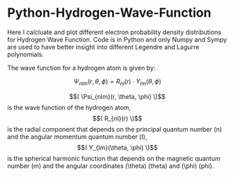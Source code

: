 # Python-Hydrogen-Wave-Function
Here I calcluate and plot different electron probability density distributions for Hydrogen Wave Function. Code is in Python and only Numpy and Sympy are used to have better insight into different Legendre and Lagurre polynomials.<br />

The wave function for a hydrogen atom is given by:

$$\Psi_{nlm}(r, \theta, \phi) = R_{nl}(r) \cdot Y_{lm}(\theta, \phi)$$


$$( \Psi_{nlm}(r, \theta, \phi) \)$$ is the wave function of the hydrogen atom,
$$( R_{nl}(r) \)$$ is the radial component that depends on the principal quantum number \(n\) and the angular momentum quantum number \(l\),
$$( Y_{lm}(\theta, \phi) \)$$ is the spherical harmonic function that depends on the magnetic quantum number \(m\) and the angular coordinates \(\theta\) (theta) and \(\phi\) (phi).
